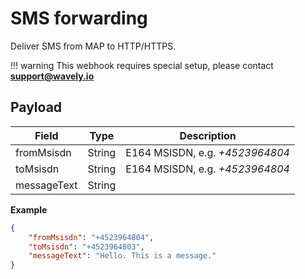 # SMS forwarding

Deliver SMS from MAP to HTTP/HTTPS.

!!! warning
    This webhook requires special setup, please contact **support@wavely.io**
    
## Payload

Field        | Type          | Description
------------ | ------------- | ------------
fromMsisdn | String | E164 MSISDN, e.g. *+4523964804*
toMsisdn | String | E164 MSISDN, e.g. *+4523964804*
messageText | String |

**Example**

```json
{
	"fromMsisdn": "+4523964804",
	"toMsisdn": "+4523964803",
	"messageText": "Hello. This is a message."
}
```